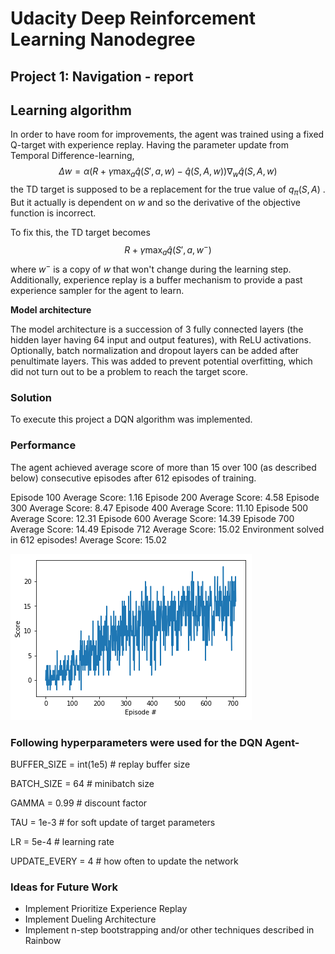 
[image1]: https://github.com/anujtambi/DRLND/blob/master/DRLND/P1_Navigation/images/training.png "Training"

# Udacity Deep Reinforcement Learning Nanodegree
## Project 1: Navigation - report

## Learning algorithm

In order to have room for improvements, the agent was trained using a fixed Q-target with experience replay. Having the parameter update from Temporal Difference-learning,
$$
\Delta w = \alpha \Big(R + \gamma \max_a \hat{q}(S', a, w) - \hat{q}(S, A, w) \Big) \nabla_w \hat{q}(S, A, w)
$$
the TD target is supposed to be a replacement for the true value of  $q_\pi(S, A)$ . But it actually is dependent on $w$ and so the derivative of the objective function is incorrect.

To fix this, the TD target becomes
$$
R + \gamma \max_a \hat{q}(S', a, w^-)
$$
where $w^-$ is a copy of $w$ that won't change during the learning step. Additionally, experience replay is a buffer mechanism to provide a past experience sampler for the agent to learn.



**Model architecture**

The model architecture is a succession of 3 fully connected layers (the hidden layer having 64 input and output features), with ReLU activations. Optionally, batch normalization and dropout layers can be added after penultimate layers. This was added to prevent potential overfitting, which did not turn out to be a problem to reach the target score.



### Solution
To execute this project a DQN algorithm was implemented.

### Performance
The agent achieved average score of more than 15 over 100 (as described below) consecutive episodes after 612 episodes of training.

Episode 100	Average Score: 1.16
Episode 200	Average Score: 4.58
Episode 300	Average Score: 8.47
Episode 400	Average Score: 11.10
Episode 500	Average Score: 12.31
Episode 600	Average Score: 14.39
Episode 700	Average Score: 14.49
Episode 712	Average Score: 15.02
Environment solved in 612 episodes!	Average Score: 15.02

![Training][image1]

### Following hyperparameters were used for the DQN Agent-
BUFFER_SIZE = int(1e5)  # replay buffer size

BATCH_SIZE = 64         # minibatch size

GAMMA = 0.99            # discount factor

TAU = 1e-3              # for soft update of target parameters

LR = 5e-4               # learning rate 

UPDATE_EVERY = 4        # how often to update the network

### Ideas for Future Work
* Implement Prioritize Experience Replay
* Implement Dueling Architecture
* Implement n-step bootstrapping and/or other techniques described in Rainbow
